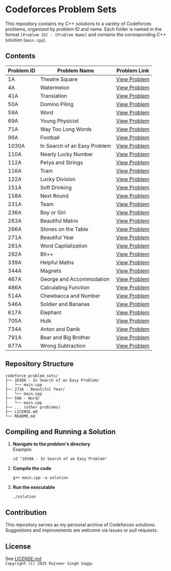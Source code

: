 # Codeforces Problem Sets

This repository contains my C++ solutions to a variety of Codeforces problems, organized by problem ID and name. Each folder is named in the format `[Problem ID] - [Problem Name]` and contains the corresponding C++ solution (`main.cpp`).

## Contents

| Problem ID | Problem Name                    | Problem Link |
|------------|---------------------------------|--------------|
| 1A         | Theatre Square                  | [View Problem](https://codeforces.com/problemset/problem/1/A) |
| 4A         | Watermelon                      | [View Problem](https://codeforces.com/problemset/problem/4/A) |
| 41A        | Translation                     | [View Problem](https://codeforces.com/problemset/problem/41/A) |
| 50A        | Domino Piling                   | [View Problem](https://codeforces.com/problemset/problem/50/A) |
| 59A        | Word                            | [View Problem](https://codeforces.com/problemset/problem/59/A) |
| 69A        | Young Physicist                 | [View Problem](https://codeforces.com/problemset/problem/69/A) |
| 71A        | Way Too Long Words              | [View Problem](https://codeforces.com/problemset/problem/71/A) |
| 96A        | Football                        | [View Problem](https://codeforces.com/problemset/problem/96/A) |
| 1030A      | In Search of an Easy Problem    | [View Problem](https://codeforces.com/problemset/problem/1030/A) |
| 110A       | Nearly Lucky Number             | [View Problem](https://codeforces.com/problemset/problem/110/A) |
| 112A       | Petya and Strings               | [View Problem](https://codeforces.com/problemset/problem/112/A) |
| 116A       | Tram                            | [View Problem](https://codeforces.com/problemset/problem/116/A) |
| 122A       | Lucky Division                  | [View Problem](https://codeforces.com/problemset/problem/122/A) |
| 151A       | Soft Drinking                   | [View Problem](https://codeforces.com/problemset/problem/151/A) |
| 158A       | Next Round                      | [View Problem](https://codeforces.com/problemset/problem/158/A) |
| 231A       | Team                            | [View Problem](https://codeforces.com/problemset/problem/231/A) |
| 236A       | Boy or Girl                     | [View Problem](https://codeforces.com/problemset/problem/236/A) |
| 263A       | Beautiful Matrix                | [View Problem](https://codeforces.com/problemset/problem/263/A) |
| 266A       | Stones on the Table             | [View Problem](https://codeforces.com/problemset/problem/266/A) |
| 271A       | Beautiful Year                  | [View Problem](https://codeforces.com/problemset/problem/271/A) |
| 281A       | Word Capitalization             | [View Problem](https://codeforces.com/problemset/problem/281/A) |
| 282A       | Bit++                           | [View Problem](https://codeforces.com/problemset/problem/282/A) |
| 339A       | Helpful Maths                   | [View Problem](https://codeforces.com/problemset/problem/339/A) |
| 344A       | Magnets                         | [View Problem](https://codeforces.com/problemset/problem/344/A) |
| 467A       | George and Accommodation        | [View Problem](https://codeforces.com/problemset/problem/467/A) |
| 486A       | Calculating Function            | [View Problem](https://codeforces.com/problemset/problem/486/A) |
| 514A       | Chewbaсca and Number            | [View Problem](https://codeforces.com/problemset/problem/514/A) |
| 546A       | Soldier and Bananas             | [View Problem](https://codeforces.com/problemset/problem/546/A) |
| 617A       | Elephant                        | [View Problem](https://codeforces.com/problemset/problem/617/A) |
| 705A       | Hulk                            | [View Problem](https://codeforces.com/problemset/problem/705/A) |
| 734A       | Anton and Danik                 | [View Problem](https://codeforces.com/problemset/problem/734/A) |
| 791A       | Bear and Big Brother            | [View Problem](https://codeforces.com/problemset/problem/791/A) |
| 977A       | Wrong Subtraction               | [View Problem](https://codeforces.com/problemset/problem/977/A) |

## Repository Structure

```
codeforce_problem_sets/
├── 1030A - In Search of an Easy Problem/
│   └── main.cpp
├── 271A - Beautiful Year/
│   └── main.cpp
├── 59A - Word/
│   └── main.cpp
├── ... (other problems)
├── LICENSE.md
└── README.md
```

## Compiling and Running a Solution

1. **Navigate to the problem's directory**  
   Example:
   ```
   cd "1030A - In Search of an Easy Problem"
   ```

2. **Compile the code**  
   ```
   g++ main.cpp -o solution
   ```

3. **Run the executable**  
   ```
   ./solution
   ```

## Contribution

This repository serves as my personal archive of Codeforces solutions. Suggestions and improvements are welcome via issues or pull requests.

## License

See [LICENSE.md](LICENSE.md)  
`Copyright (C) 2025 Rajveer Singh Saggu`